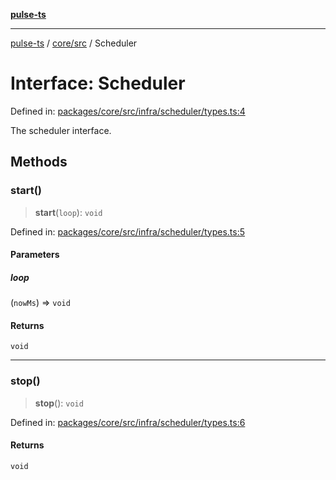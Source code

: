 [**pulse-ts**](../../../README.md)

***

[pulse-ts](../../../README.md) / [core/src](../README.md) / Scheduler

# Interface: Scheduler

Defined in: [packages/core/src/infra/scheduler/types.ts:4](https://github.com/jlehett/pulse-ts/blob/b287bc18de1bbb78a8cc43f602a646e458610bc3/packages/core/src/infra/scheduler/types.ts#L4)

The scheduler interface.

## Methods

### start()

> **start**(`loop`): `void`

Defined in: [packages/core/src/infra/scheduler/types.ts:5](https://github.com/jlehett/pulse-ts/blob/b287bc18de1bbb78a8cc43f602a646e458610bc3/packages/core/src/infra/scheduler/types.ts#L5)

#### Parameters

##### loop

(`nowMs`) => `void`

#### Returns

`void`

***

### stop()

> **stop**(): `void`

Defined in: [packages/core/src/infra/scheduler/types.ts:6](https://github.com/jlehett/pulse-ts/blob/b287bc18de1bbb78a8cc43f602a646e458610bc3/packages/core/src/infra/scheduler/types.ts#L6)

#### Returns

`void`
